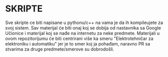 # SKRIPTE
Sve skripte ce biti napisane u pythonu/c++ na vama je da ih kompileujete za svoj sistem. Sav materijal će biti onaj koj se dobija od nastavnika sa Google Učionice i materijal koj se nađe na internetu za neke predmete. Materijali u ovom repozitorijumu će biti centrirani više ka smeru "Elektrotehničar za elektroniku i automatiku" jer je to smer koj ja pohađam, naravno PR sa stvarima za druge predmete/smerove su dobrodošli.
